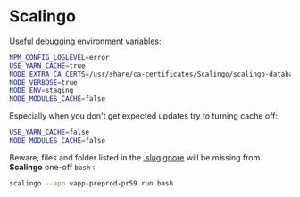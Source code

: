 # Scalingo

Useful debugging environment variables:

```sh
NPM_CONFIG_LOGLEVEL=error
USE_YARN_CACHE=true
NODE_EXTRA_CA_CERTS=/usr/share/ca-certificates/Scalingo/scalingo-database.pem
NODE_VERBOSE=true
NODE_ENV=staging
NODE_MODULES_CACHE=false
```

Especially when you don't get expected updates try to turning cache off:

```sh
USE_YARN_CACHE=false
NODE_MODULES_CACHE=false
```

Beware, files and folder listed in the [.slugignore](../.slugignore) will be missing from **Scalingo** one-off `bash` :

```sh
scalingo --app vapp-preprod-pr59 run bash
```
